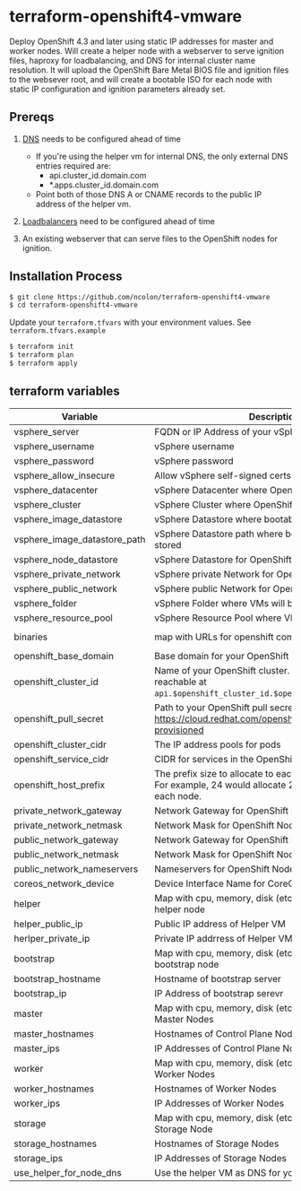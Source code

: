# terraform-openshift4-vmware

Deploy OpenShift 4.3 and later using static IP addresses for master and worker nodes.  Will create a helper node with a webserver to serve ignition files, haproxy for loadbalancing, and DNS for internal cluster name resolution.  It will upload the OpenShift Bare Metal BIOS file and ignition files to the websever root, and will create a bootable ISO for each node with static IP configuration and ignition parameters already set.

## Prereqs

1. [DNS](https://docs.openshift.com/container-platform/4.3/installing/installing_vsphere/installing-vsphere.html#installation-dns-user-infra_installing-vsphere) needs to be configured ahead of time
    - If you're using the helper vm for internal DNS, the only external DNS entries required are:
      - api.cluster_id.domain.com
      - *.apps.cluster_id.domain.com
    - Point both of those DNS A or CNAME records to the public IP address of the helper vm.

2. [Loadbalancers](https://docs.openshift.com/container-platform/4.3/installing/installing_vsphere/installing-vsphere.html#installation-network-user-infra_installing-vsphere) need to be configured ahead of time
3. An existing webserver that can serve files to the OpenShift nodes for ignition.

## Installation Process

```bash
$ git clone https://github.com/ncolon/terraform-openshift4-vmware
$ cd terraform-openshift4-vmware
```

Update your `terraform.tfvars` with your environment values.  See `terraform.tfvars.example`


```bash
$ terraform init
$ terraform plan
$ terraform apply
```

## terraform variables

| Variable                     | Description                                                  | Type | Default |
| ---------------------------- | ------------------------------------------------------------ | ---- | ------- |
| vsphere_server               | FQDN or IP Address of your vSphere Server                    | string | - |
| vsphere_username             | vSphere username                                             | string | - |
| vsphere_password             | vSphere password                                             | string | - |
| vsphere_allow_insecure       | Allow vSphere self-signed certs                              | string | 1 |
| vsphere_datacenter           | vSphere Datacenter where OpenShift will be deployed          | string | - |
| vsphere_cluster              | vSphere Cluster where OpenShift will be deployed             | string | - |
| vsphere_image_datastore      | vSphere Datastore where bootable ISOS will be stored         | string | - |
| vsphere_image_datastore_path | vSphere Datastore path where bootable isos will be stored    | string | - |
| vsphere_node_datastore       | vSphere Datastore for OpenShift nodes                        | string | - |
| vsphere_private_network      | vSphere private Network for OpenShift nodes                  | string | - |
| vsphere_public_network       | vSphere public Network for OpenShift nodes                   | string | - |
| vsphere_folder               | vSphere Folder where VMs will be deployed into               | string | - |
| vsphere_resource_pool        | vSphere Resource Pool where VMs will be deployed into        | string | - |
| binaries                     | map with URLs for openshift components                       | map    | See `terraform.tfvars.example` |
| openshift_base_domain        | Base domain for your OpenShift Cluster                       | string | - |
| openshift_cluster_id         | Name of your OpenShift cluster.  Cluster will be reachable at `api.$openshift_cluster_id.$openshift_base_domain`. | string | - |
| openshift_pull_secret        | Path to your OpenShift pull secret.  Download from https://cloud.redhat.com/openshift/install/vsphere/user-provisioned | string | - |
| openshift_cluster_cidr       | The IP address pools for pods                                | string | 10.128.0.0/14 |
| openshift_service_cidr       | CIDR for services in the OpenShift SDN                       | string | 172.30.0.0/16 |
| openshift_host_prefix        | The prefix size to allocate to each node from the CIDR. For example, 24 would allocate 2^8=256 adresses to each node. | string | 23 |
| private_network_gateway      | Network Gateway for OpenShift Nodes                          | string | - |
| private_network_netmask      | Network Mask for OpenShift Nodes in numerical form           | string | - |
| public_network_gateway       | Network Gateway for OpenShift Nodes                          | string | - |
| public_network_netmask       | Network Mask for OpenShift Nodes in numerical form           | string | - |
| public_network_nameservers   | Nameservers for OpenShift Nodes                              | list | |
| coreos_network_device        | Device Interface Name for CoreOS Nodes                       | string | ens192 |
| helper                       | Map with cpu, memory, disk (etc.) configuration for helper node | map  | See `terraform.tfvars.example` |
| helper_public_ip             | Public IP address of Helper VM                               | string | - |
| herlper_private_ip           | Private IP addrress of Helper VM                             | string | - |
| bootstrap                    | Map with cpu, memory, disk (etc.) configuration for bootstrap node | map  | See `terraform.tfvars.example` |
| bootstrap_hostname           | Hostname of bootstrap server | string | - |
| bootstrap_ip                 | IP Address of bootstrap serevr | string | - |
| master                       | Map with cpu, memory, disk (etc.) configuration for Master Nodes | map  | See `terraform.tfvars.example` |
| master_hostnames             | Hostnames of Control Plane Nodes | list | - |
| master_ips                   | IP Addresses of Control Plane Nodes | list | - |
| worker                       | Map with cpu, memory, disk (etc.) configuration for Worker Nodes | map  | See `terraform.tfvars.example` |
| worker_hostnames             | Hostnames of Worker Nodes | list | - |
| worker_ips                   | IP Addresses of Worker Nodes | list | - |
| storage                      | Map with cpu, memory, disk (etc.) configuration for Storage Node | map  | See `terraform.tfvars.example` |
| storage_hostnames            | Hostnames of Storage Nodes | list | - |
| storage_ips                  | IP Addresses of Storage Nodes | list | - |
| use_helper_for_node_dns      | Use the helper VM as DNS for your cluster | bool | true |
